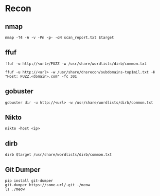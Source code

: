 # Recon

## nmap
```shell
nmap -T4 -A -v -Pn -p- -oN scan_report.txt $target
```

## ffuf
```shell
ffuf -u http://<url>/FUZZ -w /usr/share/wordlists/dirb/common.txt
```

```shell
ffuf -u http://<url> -w /usr/share/dnsrecon/subdomains-top1mil.txt -H "Host: FUZZ.<domain>.com" -fc 301
```

## gobuster
```shell
gobuster dir -u http://<url> -w /usr/share/wordlists/dirb/common.txt
```

## Nikto
```shell
nikto -host <ip>
```

## dirb
```shell
dirb $target /usr/share/wordlists/dirb/common.txt
```

## Git Dumper
```
pip install git-dumper
git-dumper https://some-url/.git ./meow
ls ./meow
```